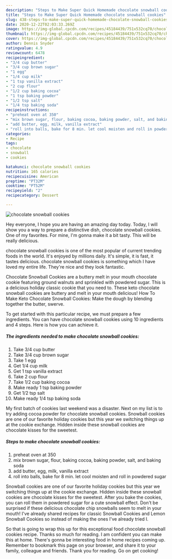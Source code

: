 ```yaml
---
description: "Steps to Make Super Quick Homemade chocolate snowball cookies"
title: "Steps to Make Super Quick Homemade chocolate snowball cookies"
slug: 438-steps-to-make-super-quick-homemade-chocolate-snowball-cookies
date: 2020-12-22T02:03:33.269Z
image: https://img-global.cpcdn.com/recipes/45184439/751x532cq70/chocolate-snowball-cookies-recipe-main-photo.jpg
thumbnail: https://img-global.cpcdn.com/recipes/45184439/751x532cq70/chocolate-snowball-cookies-recipe-main-photo.jpg
cover: https://img-global.cpcdn.com/recipes/45184439/751x532cq70/chocolate-snowball-cookies-recipe-main-photo.jpg
author: Dennis Snyder
ratingvalue: 4.9
reviewcount: 6478
recipeingredient:
- "3/4 cup butter"
- "3/4 cup brown sugar"
- "1 egg"
- "1/4 cup milk"
- "1 tsp vanilla extract"
- "2 cup flour"
- "1/2 cup baking cocoa"
- "1 tsp baking powder"
- "1/2 tsp salt"
- "1/4 tsp baking soda"
recipeinstructions:
- "preheat oven at 350"
- "mix brown sugar, flour, baking cocoa, baking powder, salt, and baking soda"
- "add butter, egg, milk, vanilla extract"
- "roll into balls, bake for 8 min. let cool moisten and roll in powdered sugar"
categories:
- Recipe
tags:
- chocolate
- snowball
- cookies

katakunci: chocolate snowball cookies 
nutrition: 165 calories
recipecuisine: American
preptime: "PT32M"
cooktime: "PT52M"
recipeyield: "2"
recipecategory: Dessert

---
```



![chocolate snowball cookies](https://img-global.cpcdn.com/recipes/45184439/751x532cq70/chocolate-snowball-cookies-recipe-main-photo.jpg)

Hey everyone, I hope you are having an amazing day today. Today, I will show you a way to prepare a distinctive dish, chocolate snowball cookies. One of my favorites. For mine, I'm gonna make it a bit tasty. This will be really delicious.

chocolate snowball cookies is one of the most popular of current trending foods in the world. It's enjoyed by millions daily. It's simple, it is fast, it tastes delicious. chocolate snowball cookies is something which I have loved my entire life. They're nice and they look fantastic.

Chocolate Snowball Cookies are a buttery melt in your mouth chocolate cookie featuring ground walnuts and sprinkled with powdered sugar. This is a delicious holiday classic cookie that you need to. These keto chocolate snowball cookies are buttery and melt in your mouth delicious! How To Make Keto Chocolate Snowball Cookies: Make the dough by blending together the butter, swerve.


To get started with this particular recipe, we must prepare a few ingredients. You can have chocolate snowball cookies using 10 ingredients and 4 steps. Here is how you can achieve it.

<!--inarticleads1-->

##### The ingredients needed to make chocolate snowball cookies:

1. Take 3/4 cup butter
1. Take 3/4 cup brown sugar
1. Take 1 egg
1. Get 1/4 cup milk
1. Get 1 tsp vanilla extract
1. Take 2 cup flour
1. Take 1/2 cup baking cocoa
1. Make ready 1 tsp baking powder
1. Get 1/2 tsp salt
1. Make ready 1/4 tsp baking soda


My first batch of cookies last weekend was a disaster. Next on my list is to try adding cocoa powder for chocolate snowball cookies. Snowball cookies are one of our favorite holiday cookies but this year we switching things up at the cookie exchange. Hidden inside these snowball cookies are chocolate kisses for the sweetest. 

<!--inarticleads2-->

##### Steps to make chocolate snowball cookies:

1. preheat oven at 350
1. mix brown sugar, flour, baking cocoa, baking powder, salt, and baking soda
1. add butter, egg, milk, vanilla extract
1. roll into balls, bake for 8 min. let cool moisten and roll in powdered sugar


Snowball cookies are one of our favorite holiday cookies but this year we switching things up at the cookie exchange. Hidden inside these snowball cookies are chocolate kisses for the sweetest. After you bake the cookies, you can roll them in powdered sugar for a cute snowball effect. Don&#39;t be surprised if these delicious chocolate chip snowballs seem to melt in your mouth! I&#39;ve already shared recipes for classic Snowball Cookies and Lemon Snowball Cookies so instead of making the ones I&#39;ve already tried I. 

So that is going to wrap this up for this exceptional food chocolate snowball cookies recipe. Thanks so much for reading. I am confident you can make this at home. There's gonna be interesting food in home recipes coming up. Remember to bookmark this page on your browser, and share it to your family, colleague and friends. Thank you for reading. Go on get cooking!
